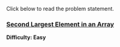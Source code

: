 Click below to read the problem statement.
### [Second Largest Element in an Array](https://www.codingninjas.com/studio/problems/ninja-and-the-second-order-elements_6581960)
**Difficulty: Easy**
